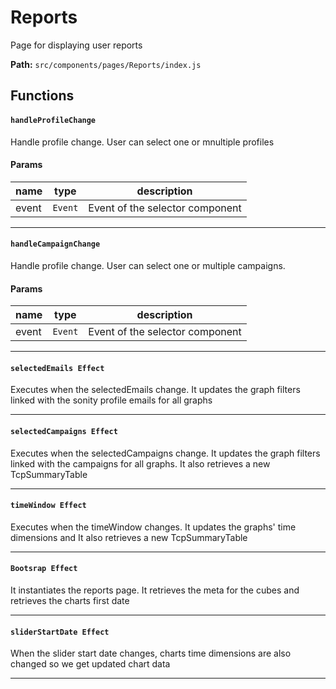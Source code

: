 # Reports
Page for displaying user reports

**Path:** `src/components/pages/Reports/index.js` 

## Functions
#### `handleProfileChange`
Handle profile change. User can select one or mnultiple profiles


#### Params
|name|type  | description |
|--|--|--|
| event | `Event`  | Event of the selector component 

------ 

#### `handleCampaignChange`
Handle profile change. User can select one or multiple campaigns.


#### Params
|name|type  | description |
|--|--|--|
| event | `Event`  | Event of the selector component 

------ 

#### `selectedEmails Effect`
Executes when the selectedEmails change. It updates the graph filters linked with the sonity profile emails for all graphs


------ 

#### `selectedCampaigns Effect`
Executes when the selectedCampaigns change. It updates the graph filters linked with the campaigns for all graphs. 
            It also retrieves a new TcpSummaryTable


------ 

#### `timeWindow Effect`
Executes when the timeWindow changes. It updates the graphs' time dimensions and It also retrieves a new TcpSummaryTable


------ 

#### `Bootsrap Effect`
It instantiates the reports page. It retrieves the meta for the cubes and retrieves the charts first date


------ 

#### `sliderStartDate Effect`
When the slider start date changes, charts time dimensions are also changed so we get updated chart data


------ 
